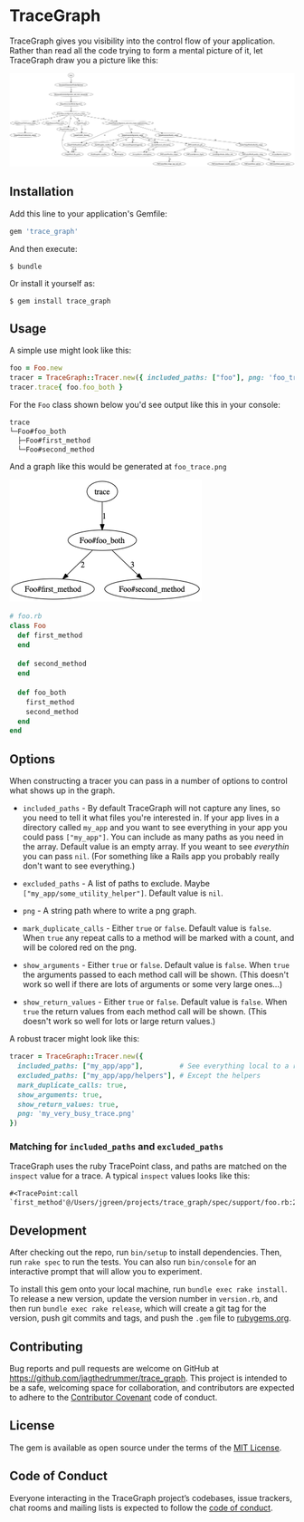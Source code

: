 # TraceGraph

TraceGraph gives you visibility into the control flow of your application. Rather than read all the code
trying to form a mental picture of it, let TraceGraph draw you a picture like this:

![Document Worker Trace](docs/images/document_worker_trace.png)

## Installation

Add this line to your application's Gemfile:

```ruby
gem 'trace_graph'
```

And then execute:

    $ bundle

Or install it yourself as:

    $ gem install trace_graph

## Usage

A simple use might look like this:

```ruby
foo = Foo.new
tracer = TraceGraph::Tracer.new({ included_paths: ["foo"], png: 'foo_trace.png' })
tracer.trace{ foo.foo_both }
```

For the `Foo` class shown below you'd see output like this in your console:

```
trace
└─Foo#foo_both
  ├─Foo#first_method
  └─Foo#second_method
```

And a graph like this would be generated at `foo_trace.png`


![Document Worker Trace](docs/images/foo_trace.png)


```ruby
# foo.rb
class Foo
  def first_method
  end

  def second_method
  end

  def foo_both
    first_method
    second_method
  end
end
```

## Options

When constructing a tracer you can pass in a number of options to control what shows up
in the graph.

* `included_paths` - By default TraceGraph will not capture any lines, so you need to tell it
  what files you're interested in. If your app lives in a directory called `my_app` and you
  want to see everything in your app you could pass `["my_app"]`. You can include as many paths
  as you need in the array. Default value is an empty array. If you weant to see _everythin_ you
  can pass `nil`. (For something like a Rails app you probably really don't want to see everything.)

* `excluded_paths` - A list of paths to exclude. Maybe `["my_app/some_utility_helper"]`. Default
  value is `nil`.

* `png` - A string path where to write a png graph.

* `mark_duplicate_calls` - Either `true` or `false`. Default value is `false`. When `true` any
  repeat calls to a method will be marked with a count, and will be colored red on the png.

* `show_arguments` - Either `true` or `false`. Default value is `false`. When `true` the arguments
  passed to each method call will be shown. (This doesn't work so well if there are lots of arguments
  or some very large ones...)

* `show_return_values` - Either `true` or `false`. Default value is `false`. When `true` the return
  values from each method call will be shown. (This doesn't work so well for lots or large return values.)

A robust tracer might look like this:

```ruby
tracer = TraceGraph::Tracer.new({
  included_paths: ["my_app/app"],         # See everything local to a rails app
  excluded_paths: ["my_app/app/helpers"], # Except the helpers
  mark_duplicate_calls: true,
  show_arguments: true,
  show_return_values: true,
  png: 'my_very_busy_trace.png'
})
```

### Matching for `included_paths` and `excluded_paths`

TraceGraph uses the ruby TracePoint class, and paths are matched on the `inspect` value
for a trace. A typical `inspect` values looks like this:

```
#<TracePoint:call `first_method'@/Users/jgreen/projects/trace_graph/spec/support/foo.rb:2>
```

## Development

After checking out the repo, run `bin/setup` to install dependencies. Then, run `rake spec` to run the tests. You can also run `bin/console` for an interactive prompt that will allow you to experiment.

To install this gem onto your local machine, run `bundle exec rake install`. To release a new version, update the version number in `version.rb`, and then run `bundle exec rake release`, which will create a git tag for the version, push git commits and tags, and push the `.gem` file to [rubygems.org](https://rubygems.org).

## Contributing

Bug reports and pull requests are welcome on GitHub at https://github.com/jagthedrummer/trace_graph. This project is intended to be a safe, welcoming space for collaboration, and contributors are expected to adhere to the [Contributor Covenant](http://contributor-covenant.org) code of conduct.

## License

The gem is available as open source under the terms of the [MIT License](https://opensource.org/licenses/MIT).

## Code of Conduct

Everyone interacting in the TraceGraph project’s codebases, issue trackers, chat rooms and mailing lists is expected to follow the [code of conduct](https://github.com/[USERNAME]/trace_graph/blob/master/CODE_OF_CONDUCT.md).
